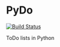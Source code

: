 PyDo
====

[![Build Status](https://travis-ci.org/longjos/PyDo.png)](https://travis-ci.org/longjos/PyDo)


ToDo lists in Python
